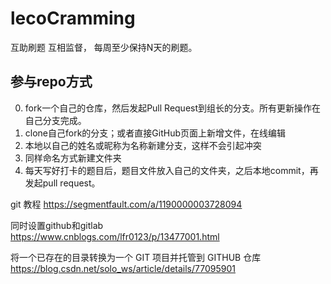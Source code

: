 # lecoCramming
互助刷题 互相监督， 每周至少保持N天的刷题。
## 参与repo方式
0. fork一个自己的仓库，然后发起Pull Request到组长的分支。所有更新操作在自己分支完成。
1. clone自己fork的分支；或者直接GitHub页面上新增文件，在线编辑
2. 本地以自己的姓名或昵称为名称新建分支，这样不会引起冲突
3. 同样命名方式新建文件夹
4. 每天写好打卡的题目后，题目文件放入自己的文件夹，之后本地commit，再发起pull request。


git 教程 https://segmentfault.com/a/1190000003728094 

同时设置github和gitlab  
https://www.cnblogs.com/lfr0123/p/13477001.html

将一个已存在的目录转换为一个 GIT 项目并托管到 GITHUB 仓库  
https://blog.csdn.net/solo_ws/article/details/77095901
